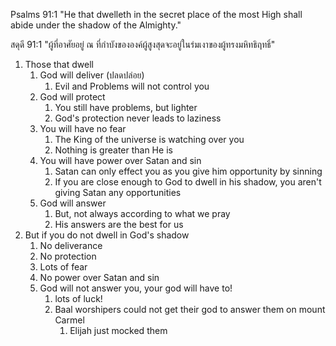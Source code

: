 Psalms 91:1 "He that dwelleth in the secret place of the most High shall abide under the shadow of the Almighty."

สดุดี 91:1 "ผู้ที่อาศัยอยู่ ณ ที่กำบังขององค์ผู้สูงสุดจะอยู่ในร่มเงาของผู้ทรงมหิทธิฤทธิ์"

1. Those that dwell
   1. God will deliver (ปลดปล่อย)
      1. Evil and Problems will not control you
   2. God will protect 
      1. You still have problems, but lighter
      2. God's protection never leads to laziness
   3. You will have no fear
      1. The King of the universe is watching over you
      2. Nothing is greater than He is
   4. You will have power over Satan and sin
      1. Satan can only effect you as you give him opportunity by sinning
      2. If you are close enough to God to dwell in his shadow, you aren't giving Satan any opportunities
   5. God will answer
      1. But, not always according to what we pray
      2. His answers are the best for us
2. But if you do not dwell in God's shadow
   1. No deliverance
   2. No protection
   3. Lots of fear
   4. No power over Satan and sin
   5. God will not answer you, your god will have to!
      1. lots of luck!
      2. Baal worshipers could not get their god to answer them on mount Carmel
         1. Elijah just mocked them